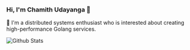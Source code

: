 ### Hi, I'm Chamith Udayanga 👋

🔭 I'm a distributed systems enthusiast who is interested about creating high-performance Golang services.

![Github Stats](https://github-readme-stats.vercel.app/api?username=udayangaac)

<!--
**udayangaac/udayangaac** is a ✨ _special_ ✨ repository because its `README.md` (this file) appears on your GitHub profile.

Here are some ideas to get you started:

- 🔭 I’m currently working on ...
- 🌱 I’m currently learning ...
- 👯 I’m looking to collaborate on ...
- 🤔 I’m looking for help with ...
- 💬 Ask me about ...
- 📫 How to reach me: ...
- 😄 Pronouns: ...
- ⚡ Fun fact: ...
-->
